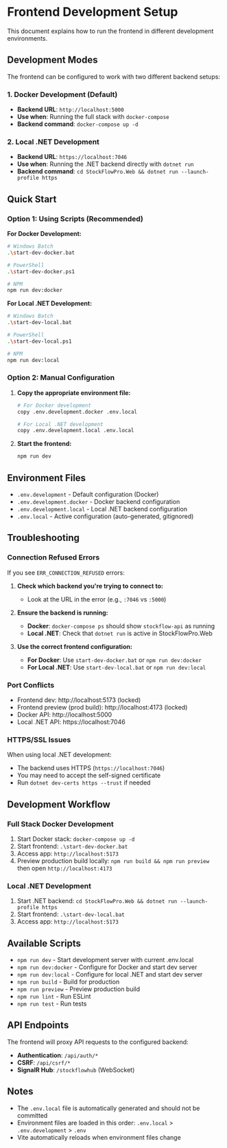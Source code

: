 # Frontend Development Setup

This document explains how to run the frontend in different development environments.

## Development Modes

The frontend can be configured to work with two different backend setups:

### 1. Docker Development (Default)
- **Backend URL**: `http://localhost:5000`
- **Use when**: Running the full stack with `docker-compose`
- **Backend command**: `docker-compose up -d`

### 2. Local .NET Development
- **Backend URL**: `https://localhost:7046`
- **Use when**: Running the .NET backend directly with `dotnet run`
- **Backend command**: `cd StockFlowPro.Web && dotnet run --launch-profile https`

## Quick Start

### Option 1: Using Scripts (Recommended)

**For Docker Development:**
```bash
# Windows Batch
.\start-dev-docker.bat

# PowerShell
.\start-dev-docker.ps1

# NPM
npm run dev:docker
```

**For Local .NET Development:**
```bash
# Windows Batch
.\start-dev-local.bat

# PowerShell
.\start-dev-local.ps1

# NPM
npm run dev:local
```

### Option 2: Manual Configuration

1. **Copy the appropriate environment file:**
   ```bash
   # For Docker development
   copy .env.development.docker .env.local

   # For Local .NET development
   copy .env.development.local .env.local
   ```

2. **Start the frontend:**
   ```bash
   npm run dev
   ```

## Environment Files

- `.env.development` - Default configuration (Docker)
- `.env.development.docker` - Docker backend configuration
- `.env.development.local` - Local .NET backend configuration
- `.env.local` - Active configuration (auto-generated, gitignored)

## Troubleshooting

### Connection Refused Errors

If you see `ERR_CONNECTION_REFUSED` errors:

1. **Check which backend you're trying to connect to:**
   - Look at the URL in the error (e.g., `:7046` vs `:5000`)

2. **Ensure the backend is running:**
   - **Docker**: `docker-compose ps` should show `stockflow-api` as running
   - **Local .NET**: Check that `dotnet run` is active in StockFlowPro.Web

3. **Use the correct frontend configuration:**
   - **For Docker**: Use `start-dev-docker.bat` or `npm run dev:docker`
   - **For Local .NET**: Use `start-dev-local.bat` or `npm run dev:local`

### Port Conflicts

- Frontend dev: http://localhost:5173 (locked)
- Frontend preview (prod build): http://localhost:4173 (locked)
- Docker API: http://localhost:5000
- Local .NET API: https://localhost:7046

### HTTPS/SSL Issues

When using local .NET development:
- The backend uses HTTPS (`https://localhost:7046`)
- You may need to accept the self-signed certificate
- Run `dotnet dev-certs https --trust` if needed

## Development Workflow

### Full Stack Docker Development
1. Start Docker stack: `docker-compose up -d`
2. Start frontend: `.\start-dev-docker.bat`
3. Access app: `http://localhost:5173`
4. Preview production build locally: `npm run build && npm run preview` then open `http://localhost:4173`

### Local .NET Development
1. Start .NET backend: `cd StockFlowPro.Web && dotnet run --launch-profile https`
2. Start frontend: `.\start-dev-local.bat`
3. Access app: `http://localhost:5173`

## Available Scripts

- `npm run dev` - Start development server with current .env.local
- `npm run dev:docker` - Configure for Docker and start dev server
- `npm run dev:local` - Configure for local .NET and start dev server
- `npm run build` - Build for production
- `npm run preview` - Preview production build
- `npm run lint` - Run ESLint
- `npm run test` - Run tests

## API Endpoints

The frontend will proxy API requests to the configured backend:

- **Authentication**: `/api/auth/*`
- **CSRF**: `/api/csrf/*`
- **SignalR Hub**: `/stockflowhub` (WebSocket)

## Notes

- The `.env.local` file is automatically generated and should not be committed
- Environment files are loaded in this order: `.env.local` > `.env.development` > `.env`
- Vite automatically reloads when environment files change